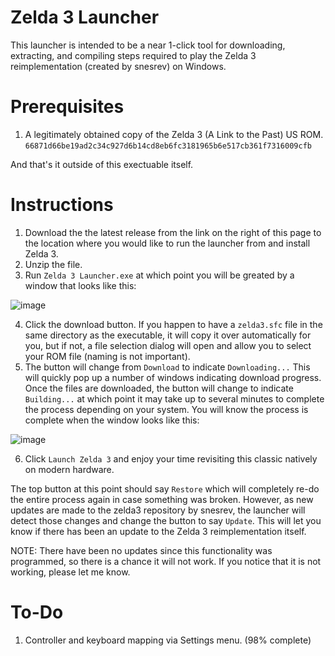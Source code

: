 # Zelda 3 Launcher
This launcher is intended to be a near 1-click tool for downloading, extracting, and compiling steps required to play the Zelda 3 reimplementation (created by snesrev) on Windows.
# Prerequisites
1. A legitimately obtained copy of the Zelda 3 (A Link to the Past) US ROM. `66871d66be19ad2c34c927d6b14cd8eb6fc3181965b6e517cb361f7316009cfb`

And that's it outside of this exectuable itself.
# Instructions
1. Download the the latest release from the link on the right of this page to the location where you would like to run the launcher from and install Zelda 3.
2. Unzip the file.
3. Run `Zelda 3 Launcher.exe` at which point you will be greated by a window that looks like this:

![image](https://user-images.githubusercontent.com/37708128/216780011-98f4ff41-01a6-4b95-9621-f1eef447df77.png)

4. Click the download button. If you happen to have a `zelda3.sfc` file in the same directory as the executable, it will copy it over automatically for you, but if not, a file selection dialog will open and allow you to select your ROM file (naming is not important).
5. The button will change from `Download` to indicate `Downloading...` This will quickly pop up a number of windows indicating download progress. Once the files are downloaded, the button will change to indicate `Building...` at which point it may take up to several minutes to complete the process depending on your system. You will know the process is complete when the window looks like this:

![image](https://user-images.githubusercontent.com/37708128/218764570-c36e7ffd-f604-4de0-8116-6e1f18174b57.png)

6. Click `Launch Zelda 3` and enjoy your time revisiting this classic natively on modern hardware.

The top button at this point should say `Restore` which will completely re-do the entire process again in case something was broken. However, as new updates are made to the zelda3 repository by snesrev, the launcher will detect those changes and change the button to say `Update`. This will let you know if there has been an update to the Zelda 3 reimplementation itself.

NOTE: There have been no updates since this functionality was programmed, so there is a chance it will not work. If you notice that it is not working, please let me know.

# To-Do
1. Controller and keyboard mapping via Settings menu. (98% complete)

